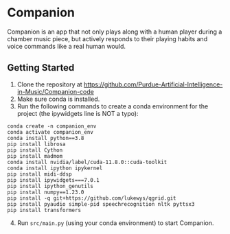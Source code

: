# Companion
Companion is an app that not only plays along with a human player during a chamber music piece, but actively responds to their playing habits and voice commands like a real human would. 

## Getting Started
1. Clone the repository at https://github.com/Purdue-Artificial-Intelligence-in-Music/Companion-code
2. Make sure conda is installed. 
3. Run the following commands to create a conda environment for the project (the ipywidgets line is NOT a typo):
```
conda create -n companion_env
conda activate companion_env
conda install python==3.8
pip install librosa
pip install Cython
pip install madmom
conda install nvidia/label/cuda-11.8.0::cuda-toolkit
conda install ipython ipykernel
pip install midi-ddsp
pip install ipywidgets===7.0.1
pip install ipython_genutils
pip install numpy==1.23.0
pip install -q git+https://github.com/lukewys/qgrid.git
pip install pyaudio simple-pid speechrecognition nltk pyttsx3
pip install transformers
```
4. Run ``src/main.py`` (using your conda environment) to start Companion.
